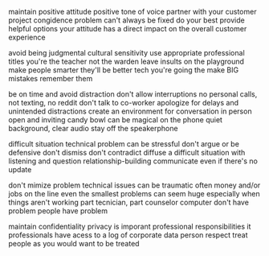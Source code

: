 maintain positive attitude
	positive tone of voice
		partner with your customer
		project congidence
	problem can't always be fixed
		do your best
		provide helpful options
	your attitude has a direct impact on the  overall customer experience


avoid being judgmental 
	cultural sensitivity
		use appropriate professional titles
	you're the teacher
		not the warden
		leave insults on the playground
	make people smarter
		they'll be better tech
	you're going the make BIG mistakes
		remember them



be on time and avoid distraction
	don't allow interruptions
		no personal calls, not texting, no reddit
		don't talk to co-worker
	apologize for delays and unintended distractions
	create an environment for conversation
		in person
			open and inviting
			candy bowl can be magical
		on the phone
			quiet background, clear audio
			stay off the speakerphone


difficult situation 
	technical problem can be stressful
	don't argue or be defensive
		don't dismiss
		don't contradict
	diffuse a difficult situation with listening and question 
		relationship-building
	communicate
		even if there's no update



don't mimize problem
	technical issues can be traumatic 
		often money and/or jobs on the line
	even the smallest problems can seem huge
		especially when things aren't working
	part tecnician, part counselor
		computer don't have problem
		people have problem

maintain confidentiality
	privacy is imporant
	professional responsibilities
		it professionals have acess to a log of corporate data
	person respect
		treat people as you would want to be treated
